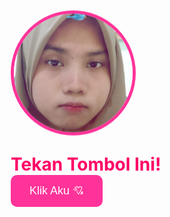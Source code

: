 
<html lang="en">
<head>
  <meta charset="UTF-8" />
  <meta name="viewport" content="width=device-width, initial-scale=1.0"/>
  <title>I Love You 💖 + Hujan Eby</title>
  <link href="https://fonts.googleapis.com/css2?family=Comic+Neue:wght@400;700&display=swap" rel="stylesheet">
  <style>
    * {
      margin: 0;
      padding: 0;
      box-sizing: border-box;
    }

    body {
      background-color: #ffe6f0;
      font-family: 'Comic Neue', 'Comic Sans MS', cursive;
      overflow: hidden;
      text-align: center;
      position: relative;
      height: 100vh;
      display: flex;
      flex-direction: column;
      justify-content: center;
      align-items: center;
    }

    h1 {
      color: #ff0066;
      font-size: 2em;
      margin-top: 20px;
    }

    #photo {
      width: 200px;
      height: 200px;
      border-radius: 50%;
      overflow: hidden;
      border: 5px solid #ff3399;
      margin-bottom: 20px;
      animation: float 3s ease-in-out infinite;
    }

    #photo img {
      width: 100%;
      height: 100%;
      object-fit: cover;
    }

    button {
      padding: 15px 30px;
      font-size: 18px;
      background-color: #ff3399;
      color: white;
      border: none;
      border-radius: 10px;
      cursor: pointer;
      transition: 0.3s;
    }

    button:hover {
      background-color: #e60073;
    }

    #output {
      margin-top: 20px;
      font-size: 1.8em;
      color: #cc0066;
      animation: fadeIn 1s ease forwards;
    }

    @keyframes fadeIn {
      from { opacity: 0; transform: scale(0.8); }
      to { opacity: 1; transform: scale(1); }
    }

    @keyframes float {
      0%, 100% { transform: translateY(0); }
      50% { transform: translateY(-10px); }
    }

    .rain {
      position: absolute;
      color: #ff0066;
      font-size: 20px;
      font-family: 'Comic Neue', cursive;
      white-space: nowrap;
      animation: fall 4s linear infinite;
      pointer-events: none;
    }

    @keyframes fall {
      from { top: -20px; opacity: 1; }
      to { top: 100vh; opacity: 0; }
    }
  </style>
</head>
<body>

  <div id="photo">
    <img src="WhatsApp Image 2025-04-12 at 23.35.30.jpeg " alt="Eby & Jack">
  </div>

  <h1>Tekan Tombol Ini!</h1>
  <button onclick="showLove()">Klik Aku 💘</button>
  <div id="output"></div>

  <script>
    function showLove() {
      document.getElementById('output').innerHTML = "Jack: I LOVE YOU, Eby ❤️";

      for (let i = 0; i < 10; i++) {
        const heart = document.createElement("div");
        heart.innerHTML = "❤️";
        heart.style.position = "absolute";
        heart.style.left = Math.random() * 100 + "vw";
        heart.style.top = Math.random() * 100 + "vh";
        heart.style.fontSize = "24px";
        heart.style.opacity = "0.9";
        heart.style.animation = "float 4s ease-in-out";
        document.body.appendChild(heart);
        setTimeout(() => heart.remove(), 4000);
      }
    }

    function createRain() {
      const rain = document.createElement("div");
      rain.className = "rain";
      rain.innerText = "Eby";
      rain.style.left = Math.random() * 100 + "vw";
      rain.style.fontSize = (Math.random() * 10 + 15) + "px";
      document.body.appendChild(rain);
      setTimeout(() => rain.remove(), 4000);
    }

    setInterval(createRain, 150);
  </script>

</body>
</html>
